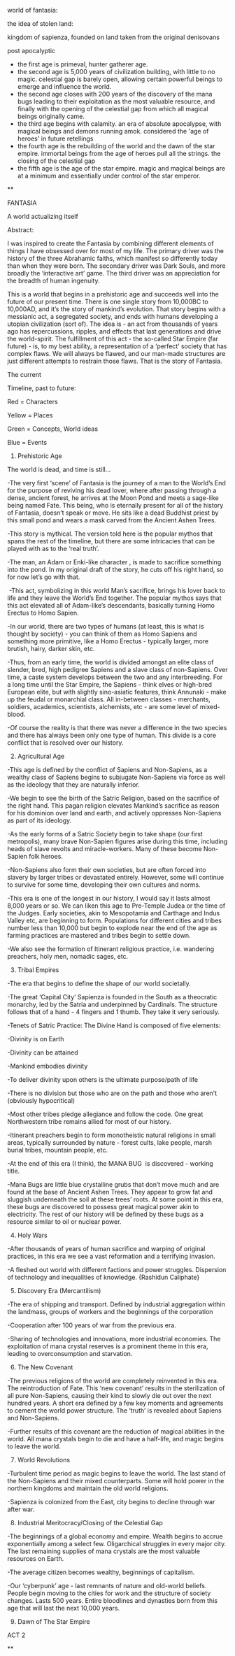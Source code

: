 world of fantasia:

the idea of stolen land:

kingdom of sapienza, founded on land taken from the original denisovans

post apocalyptic

- the first age is primeval, hunter gatherer age.
- the second age is 5,000 years of civilization building, with little to no magic. celestial gap is barely open, allowing certain powerful beings to emerge and influence the world.
- the second age closes with 200 years of the discovery of the mana bugs leading to their exploitation as the most valuable resource, and finally with the opening of the celestial gap from which all magical beings originally came.
- the third age begins with calamity. an era of absolute apocalypse, with magical beings and demons running amok. considered the 'age of heroes' in future retellings
- the fourth age is the rebuilding of the world and the dawn of the star empire. immortal beings from the age of heroes pull all the strings. the closing of the celestial gap
- the fifth age is the age of the star empire. magic and magical beings are at a minimum and essentially under control of the star emperor. 

**

FANTASIA

A world actualizing itself

Abstract:

I was inspired to create the Fantasia by combining different elements of things I have obsessed over for most of my life. The primary driver was the history of the three Abrahamic faiths, which manifest so differently today than when they were born. The secondary driver was Dark Souls, and more broadly the ‘interactive art’ game. The third driver was an appreciation for the breadth of human ingenuity.

  

This is a world that begins in a prehistoric age and succeeds well into the future of our present time. There is one single story from 10,000BC to 10,000AD, and it’s the story of mankind’s evolution. That story begins with a messianic act, a segregated society, and ends with humans developing a utopian civilization (sort of). The idea is - an act from thousands of years ago has repercussions, ripples, and effects that last generations and drive the world-spirit. The fulfillment of this act - the so-called Star Empire (far future) - is, to my best ability, a representation of a ‘perfect’ society that has complex flaws. We will always be flawed, and our man-made structures are just different attempts to restrain those flaws. That is the story of Fantasia.

  

The current

  
  

Timeline, past to future:

Red = Characters

Yellow = Places

Green = Concepts, World ideas

Blue = Events

1.  Prehistoric Age
    

The world is dead, and time is still...

-The very first ‘scene’ of Fantasia is the journey of a man to the World’s End for the purpose of reviving his dead lover, where after passing through a dense, ancient forest, he arrives at the Moon Pond and meets a sage-like being named Fate. This being, who is eternally present for all of the history of Fantasia, doesn’t speak or move. He sits like a dead Buddhist priest by this small pond and wears a mask carved from the Ancient Ashen Trees. 

-This story is mythical. The version told here is the popular mythos that spans the rest of the timeline, but there are some intricacies that can be played with as to the ‘real truth’.

-The man, an Adam or Enki-like character , is made to sacrifice something into the pond. In my original draft of the story, he cuts off his right hand, so for now let’s go with that. 

 -This act, symbolizing in this world Man’s sacrifice, brings his lover back to life and they leave the World’s End together. The popular mythos says that this act elevated all of Adam-like’s descendants, basically turning Homo Erectus to Homo Sapien. 

-In our world, there are two types of humans (at least, this is what is thought by society) - you can think of them as Homo Sapiens and something more primitive, like a Homo Erectus - typically larger, more brutish, hairy, darker skin, etc. 

-Thus, from an early time, the world is divided amongst an elite class of slender, bred, high pedigree Sapiens and a slave class of non-Sapiens. Over time, a caste system develops between the two and any interbreeding. For a long time until the Star Empire, the Sapiens - think elves or high-bred European elite, but with slightly sino-asiatic features, think Annunaki - make up the feudal or monarchial class. All in-between classes - merchants, soldiers, academics, scientists, alchemists, etc - are some level of mixed-blood. 

-Of course the reality is that there was never a difference in the two species and there has always been only one type of human. This divide is a core conflict that is resolved over our history.

  
  
  

2.  Agricultural Age
    

-This age is defined by the conflict of Sapiens and Non-Sapiens, as a wealthy class of Sapiens begins to subjugate Non-Sapiens via force as well as the ideology that they are naturally inferior. 

-We begin to see the birth of the Satric Religion, based on the sacrifice of the right hand. This pagan religion elevates Mankind’s sacrifice as reason for his dominion over land and earth, and actively oppresses Non-Sapiens as part of its ideology. 

-As the early forms of a Satric Society begin to take shape (our first metropolis), many brave Non-Sapien figures arise during this time, including heads of slave revolts and miracle-workers. Many of these become Non-Sapien folk heroes.

-Non-Sapiens also form their own societies, but are often forced into slavery by larger tribes or devastated entirely. However, some will continue to survive for some time, developing their own cultures and norms.

-This era is one of the longest in our history, I would say it lasts almost 8,000 years or so. We can liken this age to Pre-Temple Judea or the time of the Judges. Early societies, akin to Mesopotamia and Carthage and Indus Valley etc, are beginning to form. Populations for different cities and tribes number less than 10,000 but begin to explode near the end of the age as farming practices are mastered and tribes begin to settle down.

-We also see the formation of Itinerant religious practice, i.e. wandering preachers, holy men, nomadic sages, etc.

  

3.  Tribal Empires
    

-The era that begins to define the shape of our world societally.

-The great ‘Capital City’ Sapienza is founded in the South as a theocratic monarchy, led by the Satria and underpinned by Cardinals. The structure follows that of a hand - 4 fingers and 1 thumb. They take it very seriously.

-Tenets of Satric Practice: The Divine Hand is composed of five elements:

-Divinity is on Earth

-Divinity can be attained

-Mankind embodies divinity

-To deliver divinity upon others is the ultimate purpose/path of life

-There is no division but those who are on the path and those who aren’t (obviously hypocritical)

  

-Most other tribes pledge allegiance and follow the code. One great Northwestern tribe remains allied for most of our history.

-Itinerant preachers begin to form monotheistic natural religions in small areas, typically surrounded by nature - forest cults, lake people, marsh burial tribes, mountain people, etc.

-At the end of this era (I think), the MANA BUG  is discovered - working title. 

-Mana Bugs are little blue crystalline grubs that don’t move much and are found at the base of Ancient Ashen Trees. They appear to grow fat and sluggish underneath the soil at these trees’ roots. At some point in this era, these bugs are discovered to possess great magical power akin to electricity. The rest of our history will be defined by these bugs as a resource similar to oil or nuclear power.

  
  
  
  

4.  Holy Wars
    

-After thousands of years of human sacrifice and warping of original practices, in this era we see a vast reformation and a terrifying invasion. 

-A fleshed out world with different factions and power struggles. Dispersion of technology and inequalities of knowledge. {Rashidun Caliphate} 

5.  Discovery Era (Mercantilism)
    

-The era of shipping and transport. Defined by industrial aggregation within the landmass, groups of workers and the beginnings of the corporation

-Cooperation after 100 years of war from the previous era.

-Sharing of technologies and innovations, more industrial economies. The exploitation of mana crystal reserves is a prominent theme in this era, leading to overconsumption and starvation.

  

6.  The New Covenant
    

-The previous religions of the world are completely reinvented in this era. The reintroduction of Fate. This ‘new covenant’ results in the sterilization of all pure Non-Sapiens, causing their kind to slowly die out over the next hundred years. A short era defined by a few key moments and agreements to cement the world power structure. The ‘truth’ is revealed about Sapiens and Non-Sapiens.

-Further results of this covenant are the reduction of magical abilities in the world. All mana crystals begin to die and have a half-life, and magic begins to leave the world.

  

7.  World Revolutions
    

-Turbulent time period as magic begins to leave the world. The last stand of the Non-Sapiens and their mixed counterparts. Some will hold power in the northern kingdoms and maintain the old world religions.  

-Sapienza is colonized from the East, city begins to decline through war after war. 

8.  Industrial Meritocracy/Closing of the Celestial Gap
    

-The beginnings of a global economy and empire. Wealth begins to accrue exponentially among a select few. Oligarchical struggles in every major city. The last remaining supplies of mana crystals are the most valuable resources on Earth.

-The average citizen becomes wealthy, beginnings of capitalism.

-Our ‘cyberpunk’ age - last remnants of nature and old-world beliefs. People begin moving to the cities for work and the structure of society changes. Lasts 500 years. Entire bloodlines and dynasties born from this age that will last the next 10,000 years.

  

9.  Dawn of The Star Empire
    

ACT 2

**